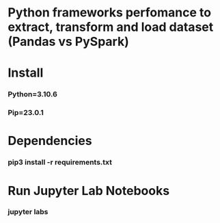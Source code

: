 # Python frameworks perfomance to extract, transform and load dataset (Pandas vs PySpark)

# Install
### Python=3.10.6
### Pip=23.0.1

# Dependencies
### pip3 install -r requirements.txt

# Run Jupyter Lab Notebooks
### jupyter labs

